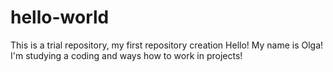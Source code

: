 # hello-world
This is a trial repository, my first repository creation
Hello! My name is Olga! I'm studying a coding and ways how to work in projects!
